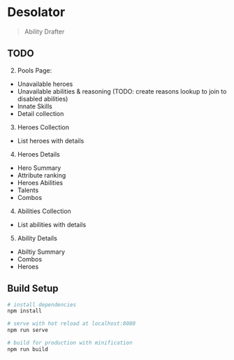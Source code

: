 # Desolator

> Ability Drafter

## TODO
2. Pools Page:
- Unavailable heroes
- Unavailable abilities & reasoning (TODO: create reasons lookup to join to disabled abilities)
- Innate Skills
- Detail collection
3. Heroes Collection
- List heroes with details
4. Heroes Details
- Hero Summary
- Attribute ranking
- Heroes Abilities
- Talents
- Combos
4. Abilities Collection
- List abilities with details
5. Ability Details
- Abiltiy Summary
- Combos
- Heroes

## Build Setup

``` bash
# install dependencies
npm install

# serve with hot reload at localhost:8080
npm run serve

# build for production with minification
npm run build
```